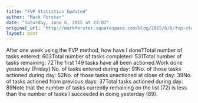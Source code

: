 ```yaml
---
title: "FVP Statistics Updated"
author: "Mark Forster"
date: "Saturday, June 6, 2015 at 23:03"
original_url: "http://markforster.squarespace.com/blog/2015/6/6/fvp-statistics-updated.html"
layout: post
---
```


After one week using the FVP method, how have I done?Total number of tasks entered: 603Total number of tasks completed: 531Total number of tasks remaining: 72The first 149 tasks have all been actioned.Work done yesterday (Friday):No. of tasks entered during day: 91No. of those tasks actioned during day: 52No. of those tasks unactioned at close of day: 39No. of tasks actioned from previous days: 37Total tasks actioned during day: 89Note that the number of tasks currently remaining on the list (72) is less than the number of tasks I succeeded in doing yesterday (89).
